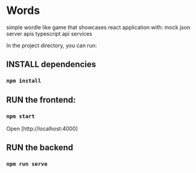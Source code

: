 # Words

simple wordle like game that showcases react application with:
mock json server apis
typescript
api services

In the project directory, you can run:

## INSTALL dependencies

### `npm install`

## RUN the frontend:

### `npm start`

Open [http://localhost:4000]

## RUN the backend

### `npm run serve`
